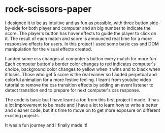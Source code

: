 # rock-scissors-paper

I designed it to be as intuitive and as fun as possible, with three button side-by-side for both player and computer and an big number to indicate the score. The player's button has hover effects to guide the player to click on it. The result of each match and score is announced real time for a more responsive effects for users. In this project I used some basic css and DOM manipulation for the visual effects created.

I added some css changes at computer's button every match for more fun. Each computer button's border color changes to red indicates computer's choice, background color changes to yellow when it wins and to black when it loses. Those who get 5 score is the real winner so I added perpetual and colorful animation for a more festive feeling. I learnt from youtube video tutorial to remove the css transition effects by adding an event listener to detect transition end to prepare for next computer's css response.

The code is basic but I have learnt a ton from this first project I made. It has a lot improvement to be made and I have a lot to learn how to write a better and cleaner code, but it's time to move on to get more exposure on different exciting projects. 

It was a fun journey and I finally made it! 


